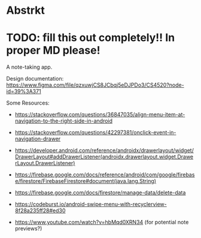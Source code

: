 # Abstrkt

# TODO: fill this out completely!! In proper MD please!
A note-taking app.

Design documentation: https://www.figma.com/file/qzxuwjCS8JCbqj5eDJPDo3/CS4520?node-id=39%3A371 

Some Resources:
- https://stackoverflow.com/questions/36847035/align-menu-item-at-navigation-to-the-right-side-in-android
- https://stackoverflow.com/questions/42297381/onclick-event-in-navigation-drawer
- https://developer.android.com/reference/androidx/drawerlayout/widget/DrawerLayout#addDrawerListener(androidx.drawerlayout.widget.DrawerLayout.DrawerListener)
- https://firebase.google.com/docs/reference/android/com/google/firebase/firestore/FirebaseFirestore#document(java.lang.String)
- https://firebase.google.com/docs/firestore/manage-data/delete-data

- https://codeburst.io/android-swipe-menu-with-recyclerview-8f28a235ff28#ed30
- https://www.youtube.com/watch?v=hbMqd0XRN34 (for potential note previews?)